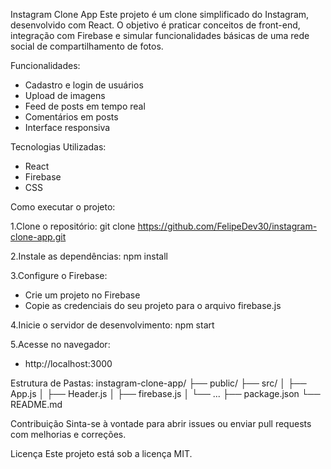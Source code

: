 Instagram Clone App
Este projeto é um clone simplificado do Instagram, desenvolvido com React. O objetivo é praticar conceitos de front-end, integração com Firebase e simular funcionalidades básicas de uma rede social de compartilhamento de fotos.

Funcionalidades:
- Cadastro e login de usuários
- Upload de imagens
- Feed de posts em tempo real
- Comentários em posts
- Interface responsiva

Tecnologias Utilizadas:

- React
- Firebase
- CSS

Como executar o projeto:

1.Clone o repositório:
git clone https://github.com/FelipeDev30/instagram-clone-app.git

2.Instale as dependências:
npm install

3.Configure o Firebase:
- Crie um projeto no Firebase
- Copie as credenciais do seu projeto para o arquivo firebase.js

4.Inicie o servidor de desenvolvimento:
npm start

5.Acesse no navegador:
- http://localhost:3000

Estrutura de Pastas:
instagram-clone-app/
├── public/
├── src/
│   ├── App.js
│   ├── Header.js
│   ├── firebase.js
│   └── ...
├── package.json
└── README.md

Contribuição
Sinta-se à vontade para abrir issues ou enviar pull requests com melhorias e correções.

Licença
Este projeto está sob a licença MIT.


